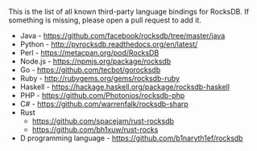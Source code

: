 This is the list of all known third-party language bindings for RocksDB. If something is missing, please open a pull request to add it.

* Java - https://github.com/facebook/rocksdb/tree/master/java
* Python - http://pyrocksdb.readthedocs.org/en/latest/
* Perl - https://metacpan.org/pod/RocksDB
* Node.js - https://npmjs.org/package/rocksdb
* Go - https://github.com/tecbot/gorocksdb
* Ruby - http://rubygems.org/gems/rocksdb-ruby
* Haskell - https://hackage.haskell.org/package/rocksdb-haskell
* PHP - https://github.com/Photonios/rocksdb-php
* C# - https://github.com/warrenfalk/rocksdb-sharp
* Rust
    * https://github.com/spacejam/rust-rocksdb
    * https://github.com/bh1xuw/rust-rocks
* D programming language - https://github.com/b1naryth1ef/rocksdb

